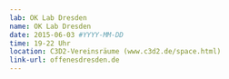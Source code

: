 ```yaml
---
lab: OK Lab Dresden
name: OK Lab Dresden
date: 2015-06-03 #YYYY-MM-DD
time: 19-22 Uhr
location: C3D2-Vereinsräume (www.c3d2.de/space.html) 
link-url: offenesdresden.de
---
```

